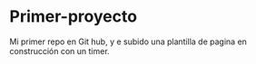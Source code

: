 # Primer-proyecto
Mi primer repo en Git hub, y e subido una plantilla de pagina en construcción con un timer.
